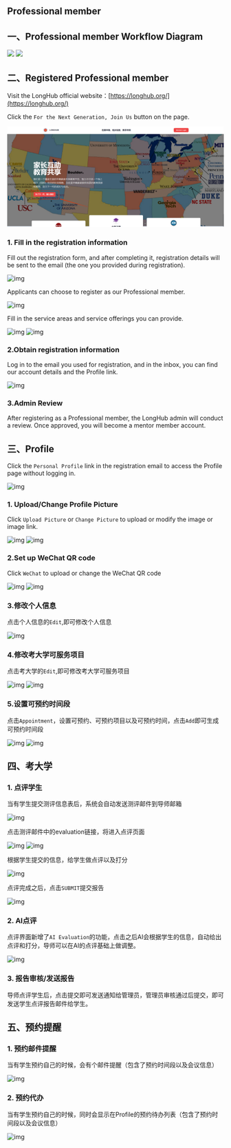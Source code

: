 ## Professional member

## 一、Professional member Workflow Diagram

<img style="width:500px" src="../assets/06.png" />

<img style="width:500px" src="../assets/05.png" />

## 二、Registered Professional member

Visit the LongHub official website：[https://longhub.org/](https://longhub.org/)

Click the `For the Next Generation, Join Us` button on the page.

![img](../../assets/0.png)

### 1. Fill in the registration information

Fill out the registration form, and after completing it, registration details will be sent to the email (the one you provided during registration).

![img](../assets/1.png)

Applicants can choose to register as our Professional member.

![img](../assets/2.png)

Fill in the service areas and service offerings you can provide.

![img](../assets/3.png)
![img](../assets/3.jpg)

### 2.Obtain registration information

Log in to the email you used for registration, and in the inbox, you can find our account details and the Profile link.

![img](../assets/48.png)

### 3.Admin Review

After registering as a Professional member, the LongHub admin will conduct a review. Once approved, you will become a mentor member account.

## 三、Profile

Click the `Personal Profile` link in the registration email to access the Profile page without logging in.

![img](../assets/49.png)

### 1. Upload/Change Profile Picture

Click `Upload Picture` or `Change Picture` to upload or modify the image or image link.

![img](../assets/5.png)
![img](../assets/6.png)

### 2.Set up WeChat QR code

Click `WeChat` to upload or change the WeChat QR code

![img](../assets/7.png)
![img](../assets/8.png)

### 3.修改个人信息

点击个人信息的`Edit`,即可修改个人信息

![img](../assets/9.png)

### 4.修改考大学可服务项目

点击考大学的`Edit`,即可修改考大学可服务项目

![img](../assets/10.png)
![img](../assets/11.png)

### 5.设置可预约时间段
点击`Appointment`，设置可预约、可预约项目以及可预约时间，点击`Add`即可生成可预约时间段

![img](../assets/12.png)
![img](../assets/13.png)

## 四、考大学

### 1. 点评学生

当有学生提交测评信息表后，系统会自动发送测评邮件到导师邮箱

![img](../assets/50.png)

点击测评邮件中的evaluation链接，将进入点评页面

![img](../assets/51.png)
![img](../assets/17.png)

根据学生提交的信息，给学生做点评以及打分

![img](../assets/18.png)

点评完成之后，点击`SUBMIT`提交报告

![img](../assets/19.png)

### 2. AI点评
点评界面新增了`AI Evaluation`的功能，点击之后AI会根据学生的信息，自动给出点评和打分，导师可以在AI的点评基础上做调整。

![img](../assets/52.png)

### 3. 报告审核/发送报告
导师点评学生后，点击提交即可发送通知给管理员，管理员审核通过后提交，即可发送学生点评报告邮件给学生。

## 五、预约提醒

### 1. 预约邮件提醒

当有学生预约自己的时候，会有个邮件提醒（包含了预约时间段以及会议信息）

![img](../assets/20.png)

### 2. 预约代办

当有学生预约自己的时候，同时会显示在Profile的预约待办列表（包含了预约时间段以及会议信息）

![img](../assets/21.png)
